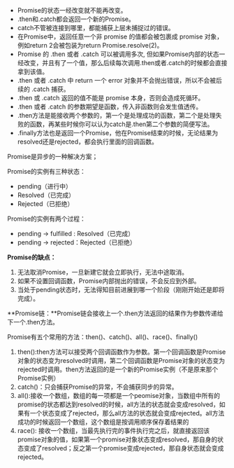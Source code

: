 + Promise的状态一经改变就不能再改变。
+ .then和.catch都会返回一个新的Promise。
+ catch不管被连接到哪里，都能捕获上层未捕捉过的错误。
+ 在Promise中，返回任意一个非 promise 的值都会被包裹成 promise 对象，例如return 2会被包装为return Promise.resolve(2)。
+ Promise 的 .then 或者 .catch 可以被调用多次, 但如果Promise内部的状态一经改变，并且有了一个值，那么后续每次调用.then或者.catch的时候都会直接拿到该值。
+ .then 或者 .catch 中 return 一个 error 对象并不会抛出错误，所以不会被后续的 .catch 捕获。
+ .then 或 .catch 返回的值不能是 promise 本身，否则会造成死循环。
+ .then 或者 .catch 的参数期望是函数，传入非函数则会发生值透传。
+ .then方法是能接收两个参数的，第一个是处理成功的函数，第二个是处理失败的函数，再某些时候你可以认为catch是.then第二个参数的简便写法。
+ .finally方法也是返回一个Promise，他在Promise结束的时候，无论结果为resolved还是rejected，都会执行里面的回调函数。

Promise是异步的一种解决方案；

Promise的实例有三种状态：
- pending（进行中）
- Resolved（已完成）
- Rejected（已拒绝）

Promise的实例有两个过程：
- pending -> fulfilled : Resolved（已完成）
- pending -> rejected：Rejected（已拒绝）

**Promise的缺点：**
1. 无法取消Promise，一旦新建它就会立即执行，无法中途取消。
2. 如果不设置回调函数，Promise内部抛出的错误，不会反应到外部。
3. 当处于pending状态时，无法得知目前进展到哪一个阶段（刚刚开始还是即将完成）。

**Promise链：**Promise链会接收上一个.then方法返回的结果作为参数传递给下一个.then方法。

Promise有五个常用的方法：then()、catch()、all()、race()、finally()
1. then():then方法可以接受两个回调函数作为参数。第一个回调函数是Promise对象的状态变为resolved时调用，第二个回调函数是Promise对象的状态变为rejected时调用。then方法返回的是一个新的Promise实例（不是原来那个Promise实例）
2. catch()：只会捕获Promise的异常，不会捕获同步的异常。
3. all():接收一个数组，数组的每一项都是一个peomise对象，当数组中所有的promise的状态都达到resolved的时候，all方法的状态就会变成resolved，如果有一个状态变成了rejected，那么all方法的状态就会变成rejected。all方法成功的时候返回一个数组，这个数组是按调用顺序保存着结果的
4. race(): 接收一个数组，当最先执行完的事件执行完之后，就直接返回该promise对象的值，如果第一个promise对象状态变成resolved，那自身的状态变成了resolved；反之第一个promise变成rejected，那自身状态就会变成rejected。